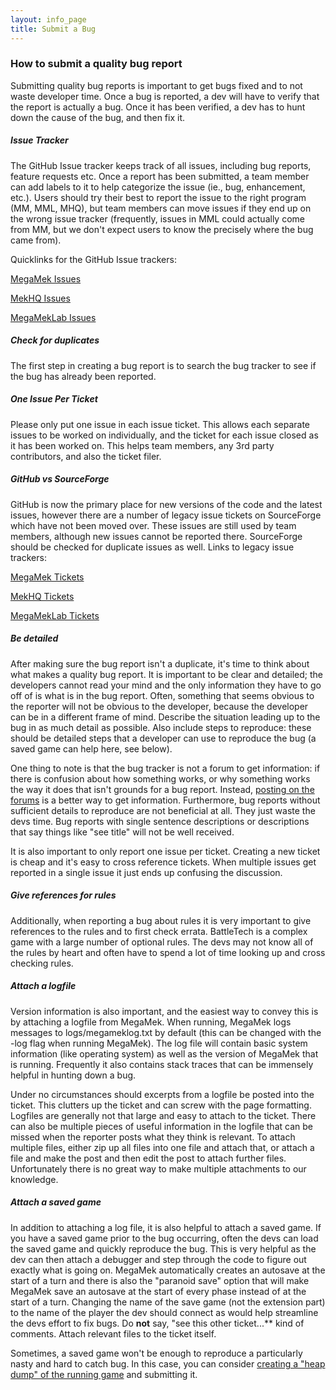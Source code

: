 ```yaml
---
layout: info_page
title: Submit a Bug
---
```


### How to submit a quality bug report

Submitting quality bug reports is important to get bugs fixed and to not waste developer time. Once a bug is reported, a dev will have to verify that the report is actually a bug. Once it has been verified, a dev has to hunt down the cause of the bug, and then fix it.

##### Issue Tracker

The GitHub Issue tracker keeps track of all issues, including bug reports, feature requests etc.
Once a report has been submitted, a team member can add labels to it to help categorize the issue (ie., bug, enhancement, etc.).
Users should try their best to report the issue to the right program (MM, MML, MHQ), but team members can move issues if they end up on the wrong issue tracker (frequently, issues in MML could actually come from MM, but we don't expect users to know the precisely where the bug came from).

Quicklinks for the GitHub Issue trackers:

[MegaMek Issues](https://github.com/MegaMek/megamek/issues)

[MekHQ Issues](https://github.com/MegaMek/mekhq/issues)

[MegaMekLab Issues](https://github.com/MegaMek/megameklab/issues)

##### Check for duplicates

The first step in creating a bug report is to search the bug tracker to see if the bug has already been reported.

##### One Issue Per Ticket 

Please only put one issue in each issue ticket. This allows each separate issues to be worked on individually, and the ticket for each issue closed as it has been worked on. This helps team members, any 3rd party contributors, and also the ticket filer.

##### GitHub vs SourceForge

GitHub is now the primary place for new versions of the code and the latest issues, however there are a number of legacy issue tickets on SourceForge which have not been moved over. These issues are still used by team members, although new issues cannot be reported there. SourceForge should be checked for duplicate issues as well. Links to legacy issue trackers:

[MegaMek Tickets](https://sourceforge.net/p/megamek/_list/tickets)

[MekHQ Tickets](https://sourceforge.net/p/mekhq/_list/tickets)

[MegaMekLab Tickets](https://sourceforge.net/p/megameklab/_list/tickets)

##### Be detailed

After making sure the bug report isn't a duplicate, it's time to think about what makes a quality bug report. It is important to be clear and detailed; the developers cannot read your mind and the only information they have to go off of is what is in the bug report. Often, something that seems obvious to the reporter will not be obvious to the developer, because the developer can be in a different frame of mind. Describe the situation leading up to the bug in as much detail as possible. Also include steps to reproduce: these should be detailed steps that a developer can use to reproduce the bug (a saved game can help here, see below).

One thing to note is that the bug tracker is not a forum to get information: if there is confusion about how something works, or why something works the way it does that isn't grounds for a bug report. Instead, [posting on the forums](http://megamek.info/forums) is a better way to get information. Furthermore, bug reports without sufficient details to reproduce are not beneficial at all. They just waste the devs time. Bug reports with single sentence descriptions or descriptions that say things like "see title" will not be well received.

It is also important to only report one issue per ticket. Creating a new ticket is cheap and it's easy to cross reference tickets. When multiple issues get reported in a single issue it just ends up confusing the discussion.

##### Give references for rules

Additionally, when reporting a bug about rules it is very important to give references to the rules and to first check errata. BattleTech is a complex game with a large number of optional rules. The devs may not know all of the rules by heart and often have to spend a lot of time looking up and cross checking rules.

##### Attach a logfile

Version information is also important, and the easiest way to convey this is by attaching a logfile from MegaMek. When running, MegaMek logs messages to logs/megameklog.txt by default (this can be changed with the -log flag when running MegaMek). The log file will contain basic system information (like operating system) as well as the version of MegaMek that is running. Frequently it also contains stack traces that can be immensely helpful in hunting down a bug.

Under no circumstances should excerpts from a logfile be posted into the ticket. This clutters up the ticket and can screw with the page formatting. Logfiles are generally not that large and easy to attach to the ticket. There can also be multiple pieces of useful information in the logfile that can be missed when the reporter posts what they think is relevant. To attach multiple files, either zip up all files into one file and attach that, or attach a file and make the post and then edit the post to attach further files. Unfortunately there is no great way to make multiple attachments to our knowledge.

##### Attach a saved game

In addition to attaching a log file, it is also helpful to attach a saved game. If you have a saved game prior to the bug occurring, often the devs can load the saved game and quickly reproduce the bug. This is very helpful as the dev can then attach a debugger and step through the code to figure out exactly what is going on. MegaMek automatically creates an autosave at the start of a turn and there is also the "paranoid save" option that will make MegaMek save an autosave at the start of every phase instead of at the start of a turn. Changing the name of the save game (not the extension part) to the name of the player the dev should connect as would help streamline the devs effort to fix bugs. Do **not** say, "see this other ticket...** kind of comments. Attach relevant files to the ticket itself.

Sometimes, a saved game won't be enough to reproduce a particularly nasty and hard to catch bug. In this case, you can consider [creating a "heap dump" of the running game](https://github.com/MegaMek/megamek/wiki/Creating-a-Heap-Dump) and submitting it.
